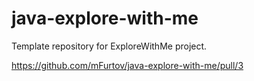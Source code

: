 # java-explore-with-me
Template repository for ExploreWithMe project.

https://github.com/mFurtov/java-explore-with-me/pull/3
